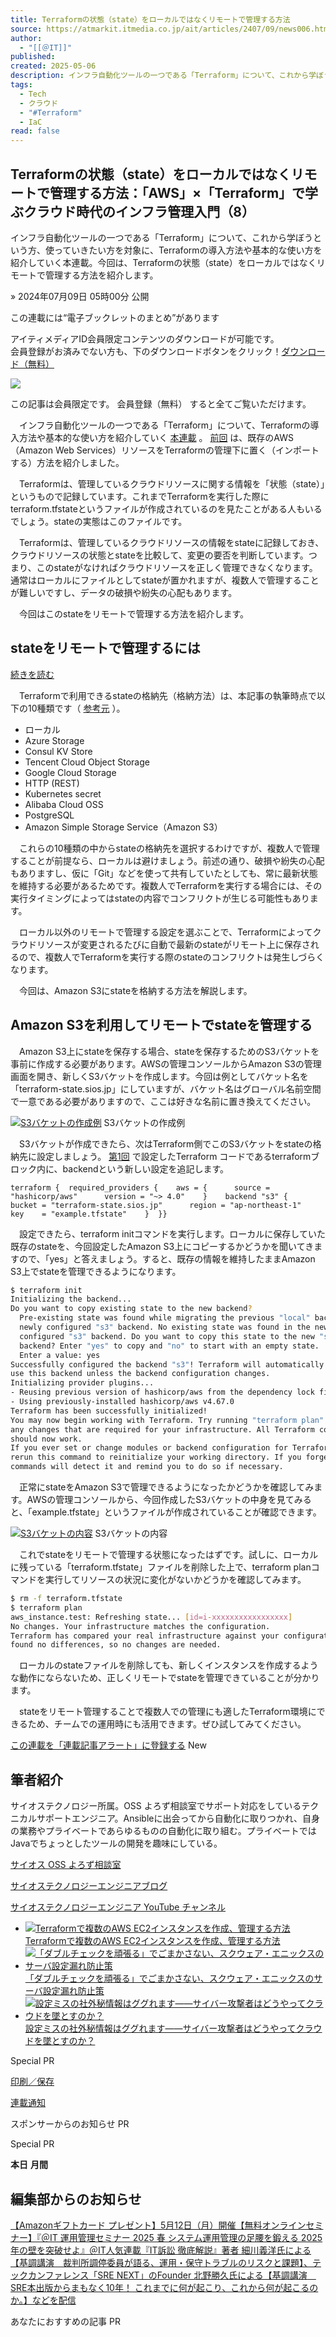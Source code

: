 ```yaml
---
title: Terraformの状態（state）をローカルではなくリモートで管理する方法
source: https://atmarkit.itmedia.co.jp/ait/articles/2407/09/news006.html
author:
  - "[[＠IT]]"
published: 
created: 2025-05-06
description: インフラ自動化ツールの一つである「Terraform」について、これから学ぼうという方、使っていきたい方を対象に、Terraformの導入方法や基本的な使い方を紹介していく本連載。今回は、Terraformの状態（state）をローカルではなくリモートで管理する方法を紹介します。
tags:
  - Tech
  - クラウド
  - "#Terraform"
  - IaC
read: false
---
```

## Terraformの状態（state）をローカルではなくリモートで管理する方法：「AWS」×「Terraform」で学ぶクラウド時代のインフラ管理入門（8）

インフラ自動化ツールの一つである「Terraform」について、これから学ぼうという方、使っていきたい方を対象に、Terraformの導入方法や基本的な使い方を紹介していく本連載。今回は、Terraformの状態（state）をローカルではなくリモートで管理する方法を紹介します。

» 2024年07月09日 05時00分 公開

この連載には“電子ブックレットのまとめ”があります

アイティメディアID会員限定コンテンツのダウンロードが可能です。  
会員登録がお済みでない方も、下のダウンロードボタンをクリック！[ダウンロード（無料）](https://ids.itmedia.co.jp/dl/atmarkit_ebook132.pdf?bpc=6f41c14d871f36f29daa43002199b640f645df0d22def323391dccfc3479973f)

![](https://atmarkit.itmedia.co.jp/ait/articles/2503/27/eBook_132.jpg)

この記事は会員限定です。 会員登録（無料） すると全てご覧いただけます。

　インフラ自動化ツールの一つである「Terraform」について、Terraformの導入方法や基本的な使い方を紹介していく [本連載](https://atmarkit.itmedia.co.jp/ait/series/35484/) 。 [前回](https://atmarkit.itmedia.co.jp/ait/articles/2406/06/news005.html) は、既存のAWS（Amazon Web Services）リソースをTerraformの管理下に置く（インポートする）方法を紹介しました。

　Terraformは、管理しているクラウドリソースに関する情報を「状態（state）」というもので記録しています。これまでTerraformを実行した際にterraform.tfstateというファイルが作成されているのを見たことがある人もいるでしょう。stateの実態はこのファイルです。

　Terraformは、管理しているクラウドリソースの情報をstateに記録しておき、クラウドリソースの状態とstateを比較して、変更の要否を判断しています。つまり、このstateがなければクラウドリソースを正しく管理できなくなります。通常はローカルにファイルとしてstateが置かれますが、複数人で管理することが難しいですし、データの破損や紛失の心配もあります。

　今回はこのstateをリモートで管理する方法を紹介します。

## stateをリモートで管理するには

[続きを読む](https://id.itmedia.co.jp/isentry/contents?sc=0c1c43111448b131d65b3b380041de26f2edd6264ee1c371184f54d26ab53365&lc=7d7179c146d0d6af4ebd304ab799a718fe949a8dcd660cd6d12fb97915f9ab0a&ac=1a599d548ac1cb9a50f16ce3ba121520c8ab7e05d54e097bfa5b82cb5a328a0f&cr=90cfa6d666682f8b5dc3c798020e432fc294ef430deb069008d4f8bceeb02418&bc=1&return_url=https%3A%2F%2Fatmarkit.itmedia.co.jp%2Fait%2Farticles%2F2407%2F09%2Fnews006.html&pnp=1&encoding=shiftjis)

　Terraformで利用できるstateの格納先（格納方法）は、本記事の執筆時点で以下の10種類です（ [参考元](https://developer.hashicorp.com/terraform/language/settings/backends/configuration) ）。

- ローカル
- Azure Storage
- Consul KV Store
- Tencent Cloud Object Storage
- Google Cloud Storage
- HTTP (REST)
- Kubernetes secret
- Alibaba Cloud OSS
- PostgreSQL
- Amazon Simple Storage Service（Amazon S3）

　これらの10種類の中からstateの格納先を選択するわけですが、複数人で管理することが前提なら、ローカルは避けましょう。前述の通り、破損や紛失の心配もありますし、仮に「Git」などを使って共有していたとしても、常に最新状態を維持する必要があるためです。複数人でTerraformを実行する場合には、その実行タイミングによってはstateの内容でコンフリクトが生じる可能性もあります。

　ローカル以外のリモートで管理する設定を選ぶことで、Terraformによってクラウドリソースが変更されるたびに自動で最新のstateがリモート上に保存されるので、複数人でTerraformを実行する際のstateのコンフリクトは発生しづらくなります。

　今回は、Amazon S3にstateを格納する方法を解説します。

## Amazon S3を利用してリモートでstateを管理する

　Amazon S3上にstateを保存する場合、stateを保存するためのS3バケットを事前に作成する必要があります。AWSの管理コンソールからAmazon S3の管理画面を開き、新しくS3バケットを作成します。今回は例としてバケット名を「terraform-state.sios.jp」にしていますが、バケット名はグローバル名前空間で一意である必要がありますので、ここは好きな名前に置き換えてください。

[![S3バケットの作成例](https://image.itmedia.co.jp/ait/articles/2407/09/ait_240709_terraform8_1.jpg)](https://image.itmedia.co.jp/l/im/ait/articles/2407/09/l_ait_240709_terraform8_1.jpg) S3バケットの作成例

　S3バケットが作成できたら、次はTerraform側でこのS3バケットをstateの格納先に設定しましょう。 [第1回](https://atmarkit.itmedia.co.jp/ait/articles/2306/26/news006.html) で設定したTerraform コードであるterraformブロック内に、backendという新しい設定を追記します。

```
terraform {  required_providers {    aws = {      source = "hashicorp/aws"      version = "~> 4.0"    }    backend "s3" {      bucket = "terraform-state.sios.jp"      region = "ap-northeast-1"      key    = "example.tfstate"    }  }}
```

　設定できたら、terraform initコマンドを実行します。ローカルに保存していた既存のstateを、今回設定したAmazon S3上にコピーするかどうかを聞いてきますので、「yes」と答えましょう。すると、既存の情報を維持したままAmazon S3上でstateを管理できるようになります。

```sh
$ terraform init
Initializing the backend...
Do you want to copy existing state to the new backend?
  Pre-existing state was found while migrating the previous "local" backend to the
  newly configured "s3" backend. No existing state was found in the newly
  configured "s3" backend. Do you want to copy this state to the new "s3"
  backend? Enter "yes" to copy and "no" to start with an empty state.
  Enter a value: yes
Successfully configured the backend "s3"! Terraform will automatically
use this backend unless the backend configuration changes.
Initializing provider plugins...
- Reusing previous version of hashicorp/aws from the dependency lock file
- Using previously-installed hashicorp/aws v4.67.0
Terraform has been successfully initialized!
You may now begin working with Terraform. Try running "terraform plan" to see
any changes that are required for your infrastructure. All Terraform commands
should now work.
If you ever set or change modules or backend configuration for Terraform,
rerun this command to reinitialize your working directory. If you forget, other
commands will detect it and remind you to do so if necessary.
```

　正常にstateをAmazon S3で管理できるようになったかどうかを確認してみます。AWSの管理コンソールから、今回作成したS3バケットの中身を見てみると、「example.tfstate」というファイルが作成されていることが確認できます。

[![S3バケットの内容](https://image.itmedia.co.jp/ait/articles/2407/09/ait_240709_terraform8_2.jpg)](https://image.itmedia.co.jp/l/im/ait/articles/2407/09/l_ait_240709_terraform8_2.jpg) S3バケットの内容

　これでstateをリモートで管理する状態になったはずです。試しに、ローカルに残っている「terraform.tfstate」ファイルを削除した上で、terraform planコマンドを実行してリソースの状況に変化がないかどうかを確認してみます。

```sh
$ rm -f terraform.tfstate
$ terraform plan
aws_instance.test: Refreshing state... [id=i-xxxxxxxxxxxxxxxxx]
No changes. Your infrastructure matches the configuration.
Terraform has compared your real infrastructure against your configuration and
found no differences, so no changes are needed.
```

　ローカルのstateファイルを削除しても、新しくインスタンスを作成するような動作にならないため、正しくリモートでstateを管理できていることが分かります。

　stateをリモート管理することで複数人での管理にも適したTerraform環境にできるため、チームでの運用時にも活用できます。ぜひ試してみてください。

[この連載を「連載記事アラート」に登録する](https://atmarkit.itmedia.co.jp/ait/articles/2407/09/) New

## 筆者紹介

サイオステクノロジー所属。OSS よろず相談室でサポート対応をしているテクニカルサポートエンジニア。Ansibleに出会ってから自動化に取りつかれ、自身の業務やプライベートであらゆるものの自動化に取り組む。プライベートではJavaでちょっとしたツールの開発を趣味にしている。

[サイオス OSS よろず相談室](https://sios.jp/lp/yorozu/)

[サイオステクノロジーエンジニアブログ](https://tech-lab.sios.jp/)

[サイオステクノロジーエンジニア YouTube チャンネル](https://www.youtube.com/channel/UCjIVEOLmZlBrgq7nrxVFuRw)

- [![Terraformで複数のAWS EC2インスタンスを作成、管理する方法](https://image.itmedia.co.jp/ait/articles/2309/08/news004.png) Terraformで複数のAWS EC2インスタンスを作成、管理する方法](https://atmarkit.itmedia.co.jp/ait/articles/2309/08/news004.html)
- [![「ダブルチェックを頑張る」でごまかさない、スクウェア・エニックスのサーバ設定漏れ防止策](https://image.itmedia.co.jp/ait/articles/2310/23/news011.jpg) 「ダブルチェックを頑張る」でごまかさない、スクウェア・エニックスのサーバ設定漏れ防止策](https://atmarkit.itmedia.co.jp/ait/articles/2310/23/news011.html)
- [![設定ミスの社外秘情報はググれます――サイバー攻撃者はどうやってクラウドを墜とすのか？](https://image.itmedia.co.jp/ait/articles/2404/05/news025.png) 設定ミスの社外秘情報はググれます――サイバー攻撃者はどうやってクラウドを墜とすのか？](https://atmarkit.itmedia.co.jp/ait/articles/2404/05/news025.html)

Special PR

[印刷／保存](https://id.itmedia.co.jp/isentry/contents?sc=0c1c43111448b131d65b3b380041de26f2edd6264ee1c371184f54d26ab53365&lc=7d7179c146d0d6af4ebd304ab799a718fe949a8dcd660cd6d12fb97915f9ab0a&return_url=https://ids.itmedia.co.jp/print/ait/articles/2407/09/news006.html&encoding=shift_jis&ac=e8cb9106baa7e37eb9feb877b9f0a27ddaf48b95ba02da49cbb3a8247ee7fec4&cr=e9fd42802bc22856808963077023568339063544b05e5a8646e62c02a898e0fd "この記事を印刷する")

[連載通知](https://id.itmedia.co.jp/isentry/contents?sc=0c1c43111448b131d65b3b380041de26f2edd6264ee1c371184f54d26ab53365&lc=7d7179c146d0d6af4ebd304ab799a718fe949a8dcd660cd6d12fb97915f9ab0a&return_url=https%3A%2F%2Fid.itmedia.co.jp%2Fapp%2Falert%2Fregist_setting%3Furl%3Dhttps%3A%2F%2Fatmarkit.itmedia.co.jp%2Fait%2Farticles%2F2407%2F09%2Fnews006.html%26type%3D2&encoding=shift_jis&ac=8b70865e13a2d61cf96c34172b9312018dffa6d8d496609bf9fd8314fd091e1a&cr=4634196a317325dfc00aa8fe3ea82f36ad62e80b103fcbdaf13b4d39fa261577 "「AWS」×「Terraform」で学ぶクラウド時代のインフラ管理入門")

スポンサーからのお知らせ PR

Special PR

**本日** **月間**

## 編集部からのお知らせ

[【Amazonギフトカード プレゼント】5月12日（月）開催【無料オンラインセミナー】『＠IT 運用管理セミナー 2025 春 システム運用管理の足腰を鍛える 2025年の壁を突破せよ』＠IT人気連載『IT訴訟 徹底解説』著者 細川義洋氏による【基調講演　裁判所調停委員が語る、運用・保守トラブルのリスクと課題】、テックカンファレンス「SRE NEXT」のFounder 北野勝久氏による【基調講演　SRE本出版からまもなく10年！ これまでに何が起こり、これから何が起こるのか。】などを配信](https://rd.itmedia.co.jp/8hnf#utm_source=ait&utm_content=rightcolumn_info)

あなたにおすすめの記事 PR